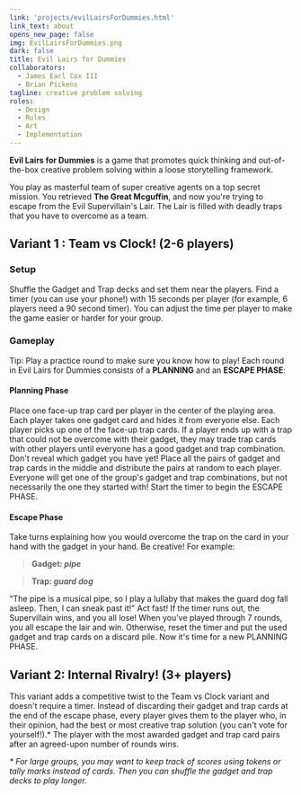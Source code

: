 ```yaml
---
link: 'projects/evilLairsForDummies.html'
link_text: about
opens_new_page: false
img: EvilLairsForDummies.png
dark: false
title: Evil Lairs for Dummies
collaborators:
  - James Earl Cox III
  - Brian Pickens
tagline: creative problem solving
roles:
  - Design
  - Rules
  - Art
  - Implementation
---
```


**Evil Lairs for Dummies** is a game that promotes quick thinking and out-of-the-box creative problem solving within a loose storytelling framework.

You play as masterful team of super creative agents on a top secret mission. You retrieved **The Great Mcguffin**, and now you're trying to escape from the Evil Supervillain's Lair. The Lair is filled with deadly traps that you have to overcome as a team.

## Variant 1 : Team vs Clock! (2-6 players)

### Setup
Shuffle the Gadget and Trap decks and set them near the players. Find a timer (you can use your phone!) with 15 seconds per player (for example, 6 players need a 90 second timer). You can adjust the time per player to make the game easier or harder for your group.

### Gameplay
Tip: Play a practice round to make sure you know how to play! Each round in Evil Lairs for Dummies consists of a **PLANNING** and an **ESCAPE PHASE**:

#### Planning Phase
Place one face-up trap card per player in the center of the playing area. Each player takes one gadget card and hides it from everyone else.
Each player picks up one of the face-up trap cards. If a player ends up with a trap that could not be overcome with their gadget, they may trade trap cards with other players until everyone has a good gadget and trap combination. Don't reveal which gadget you have yet!
Place all the pairs of gadget and trap cards in the middle and distribute the pairs at random to each player. Everyone will get one of the group's gadget and trap combinations, but not necessarily the one they started with! Start the timer to begin the ESCAPE PHASE.

#### Escape Phase
Take turns explaining how you would overcome the trap on the card in your hand with the gadget in your hand. Be creative! For example:

> **Gadget: _pipe_**

> **Trap: _guard dog_**

"The pipe is a musical pipe, so I play a lullaby that makes the guard dog fall asleep. Then, I can sneak past it!"
Act fast! If the timer runs out, the Supervillain wins, and you all lose! When you've played through 7 rounds, you all escape the lair and win. Otherwise, reset the timer and put the used gadget and trap cards on a discard pile. Now it's time for a new PLANNING PHASE.

## Variant 2: Internal Rivalry! (3+ players)
This variant adds a competitive twist to the Team vs Clock variant and doesn't require a timer.
Instead of discarding their gadget and trap cards at the end of the escape phase, every player gives them to the player who, in their opinion, had the best or most creative trap solution (you can't vote for yourself!).*
The player with the most awarded gadget and trap card pairs after an agreed-upon number of rounds wins.

_* For large groups, you may want to keep track of scores using tokens or tally marks instead of cards. Then you can shuffle the gadget and trap decks to play longer._